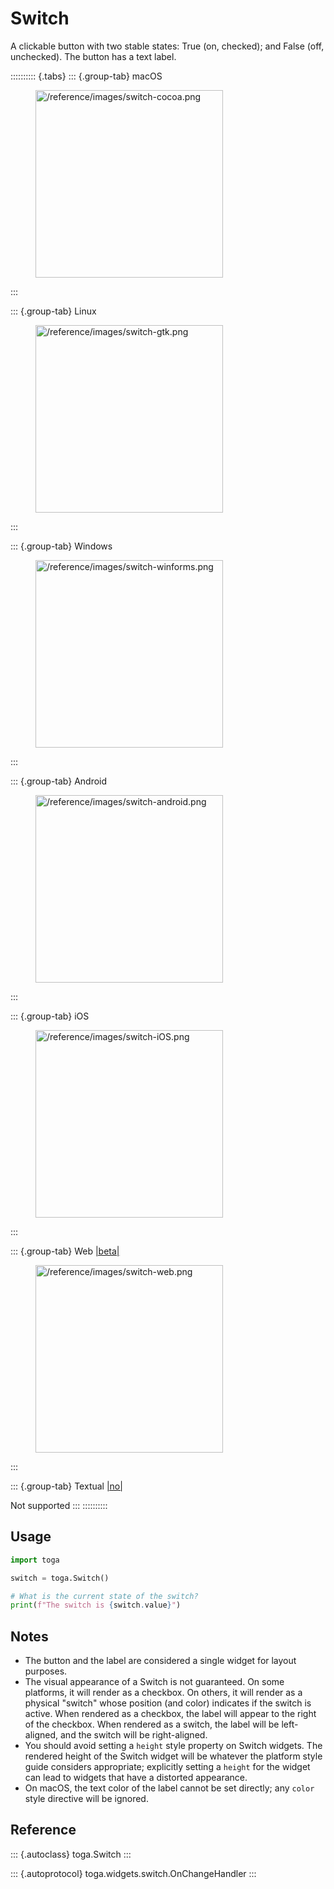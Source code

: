 # Switch

A clickable button with two stable states: True (on, checked); and False
(off, unchecked). The button has a text label.

:::::::::: {.tabs}
::: {.group-tab}
macOS

<figure class="align-center">
<img src="/reference/images/switch-cocoa.png" width="300"
alt="/reference/images/switch-cocoa.png" />
</figure>
:::

::: {.group-tab}
Linux

<figure class="align-center">
<img src="/reference/images/switch-gtk.png" width="300"
alt="/reference/images/switch-gtk.png" />
</figure>
:::

::: {.group-tab}
Windows

<figure class="align-center">
<img src="/reference/images/switch-winforms.png" width="300"
alt="/reference/images/switch-winforms.png" />
</figure>
:::

::: {.group-tab}
Android

<figure class="align-center">
<img src="/reference/images/switch-android.png" width="300"
alt="/reference/images/switch-android.png" />
</figure>
:::

::: {.group-tab}
iOS

<figure class="align-center">
<img src="/reference/images/switch-iOS.png" width="300"
alt="/reference/images/switch-iOS.png" />
</figure>
:::

::: {.group-tab}
Web [\|beta\|](##SUBST##|beta|)

<figure class="align-center">
<img src="/reference/images/switch-web.png" width="300"
alt="/reference/images/switch-web.png" />
</figure>
:::

::: {.group-tab}
Textual [\|no\|](##SUBST##|no|)

Not supported
:::
::::::::::

## Usage

``` python
import toga

switch = toga.Switch()

# What is the current state of the switch?
print(f"The switch is {switch.value}")
```

## Notes

- The button and the label are considered a single widget for layout
  purposes.
- The visual appearance of a Switch is not guaranteed. On some
  platforms, it will render as a checkbox. On others, it will render as
  a physical "switch" whose position (and color) indicates if the switch
  is active. When rendered as a checkbox, the label will appear to the
  right of the checkbox. When rendered as a switch, the label will be
  left-aligned, and the switch will be right-aligned.
- You should avoid setting a `height` style property on Switch widgets.
  The rendered height of the Switch widget will be whatever the platform
  style guide considers appropriate; explicitly setting a `height` for
  the widget can lead to widgets that have a distorted appearance.
- On macOS, the text color of the label cannot be set directly; any
  `color` style directive will be ignored.

## Reference

::: {.autoclass}
toga.Switch
:::

::: {.autoprotocol}
toga.widgets.switch.OnChangeHandler
:::
